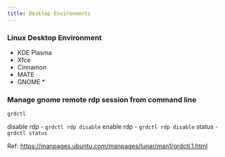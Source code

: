 ```yaml
---
title: Desktop Environments
---
```


### Linux Desktop Environment

- KDE Plasma
- Xfce
- Cinnamon
- MATE
- GNOME *

### Manage gnome remote rdp session from command line

```shell
grdctl
```

disable rdp - `grdctl rdp disable`
enable rdp - `grdctl rdp disable`
status - `grdctl status`

Ref: https://manpages.ubuntu.com/manpages/lunar/man1/grdctl.1.html